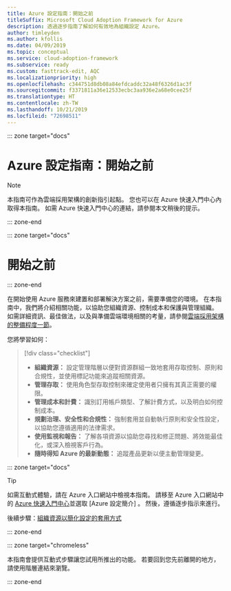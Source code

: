```yaml
---
title: Azure 設定指南：開始之前
titleSuffix: Microsoft Cloud Adoption Framework for Azure
description: 透過逐步指南了解如何有效地為組織設定 Azure。
author: timleyden
ms.author: kfollis
ms.date: 04/09/2019
ms.topic: conceptual
ms.service: cloud-adoption-framework
ms.subservice: ready
ms.custom: fasttrack-edit, AQC
ms.localizationpriority: high
ms.openlocfilehash: c344751d8db08a84efdcaddc32a48f6326d1ac3f
ms.sourcegitcommit: f3371811a36e12533ecbc3aa936e2a68e0cee25f
ms.translationtype: HT
ms.contentlocale: zh-TW
ms.lasthandoff: 10/21/2019
ms.locfileid: "72698511"
---
```

::: zone target="docs"

# <a name="azure-setup-guide-before-you-start"></a>Azure 設定指南：開始之前

> [!NOTE]
> 本指南可作為雲端採用架構的創新指引起點。 您也可以在 Azure 快速入門中心內取得本指南。 如需 Azure 快速入門中心的連結，請參閱本文稍後的提示。

::: zone-end

::: zone target="docs"

# <a name="before-you-start"></a>開始之前

::: zone-end

在開始使用 Azure 服務來建置和部署解決方案之前，需要準備您的環境。 在本指南中，我們將介紹相關功能，以協助您組織資源、控制成本和保護與管理組織。 如需詳細資訊、最佳做法，以及與準備雲端環境相關的考量，請參閱[雲端採用架構的整備程度一節](../index.md)。

您將學習如何：

> [!div class="checklist"]
>
> - **組織資源：** 設定管理階層以便對資源群組一致地套用存取控制、原則和合規性，並使用標記功能來追蹤相關資源。
> - **管理存取：** 使用角色型存取控制來確定使用者只擁有其真正需要的權限。
> - **管理成本和計費：** 識別訂用帳戶類型、了解計費方式，以及明白如何控制成本。
> - **規劃治理、安全性和合規性：** 強制套用並自動執行原則和安全性設定，以協助您遵循適用的法律需求。
> - **使用監視和報告：** 了解各項資源以協助您尋找和修正問題、將效能最佳化，或深入檢視客戶行為。
> - **隨時得知 Azure 的最新動態：** 追蹤產品更新以便主動管理變更。

::: zone target="docs"

> [!TIP]
> 如需互動式體驗，請在 Azure 入口網站中檢視本指南。 請移至 Azure 入口網站中的 [Azure 快速入門中心](https://portal.azure.com/?feature.quickstart=true#blade/Microsoft_Azure_Resources/QuickstartCenterBlade)並選取 [Azure 設定簡介]  。 然後，遵循逐步指示來進行。

後續步驟：[組織資源以簡化設定的套用方式](./organize-resources.md)

::: zone-end

::: zone target="chromeless"

本指南會提供互動式步驟讓您試用所推出的功能。 若要回到您先前離開的地方，請使用階層連結來瀏覽。

::: zone-end
